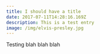 ```yaml
---
title: I should have a title
date: 2017-07-11T14:28:16.169Z
description: This is a test entry
image: /img/elvis-presley.jpg
---
```

Testing blah blah blah


